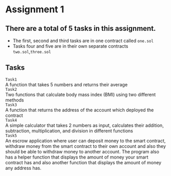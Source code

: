 # Assignment 1
## There are a total of 5 tasks in this assignment.<br >
- The first, second and third tasks are in one contract called ```one.sol```
- Tasks four and five are in their own separate contracts ```two.sol```,```three.sol```
## Tasks
```Task1```<br >
A function that takes 5 numbers and returns their average<br >
```Task2```<br >
Two functions that calculate body mass index (BMI) using two different methods<br >
```Task3```<br >
A function that returns the address of the account which deployed the contract<br >
```Task4```<br >
A simple calculator that takes 2 numbers as input, calculates their addition, subtraction, multiplication, and division in different functions<br >
```Task5```<br >
An escrow application where user can deposit money to the smart contract, withdraw money from the smart contract to their own account 
and also they should be able to withdraw money to another account. The program also has a helper function that displays the 
amount of money your smart contract has and also another function that displays the amount of money any address has.
